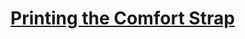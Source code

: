 
# [Printing the Comfort Strap](https://github.com/CapraAudio/CapraStrapra-6x0/blob/main/Printing-Instructions.md)
